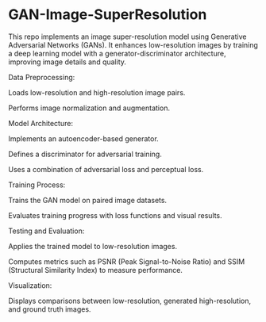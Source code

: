 # GAN-Image-SuperResolution
This repo implements an image super-resolution model using Generative Adversarial Networks (GANs). It enhances low-resolution images by training a deep learning model with a generator-discriminator architecture, improving image details and quality.


Data Preprocessing:

Loads low-resolution and high-resolution image pairs.

Performs image normalization and augmentation.


Model Architecture:

Implements an autoencoder-based generator.

Defines a discriminator for adversarial training.

Uses a combination of adversarial loss and perceptual loss.


Training Process:

Trains the GAN model on paired image datasets.

Evaluates training progress with loss functions and visual results.


Testing and Evaluation:

Applies the trained model to low-resolution images.

Computes metrics such as PSNR (Peak Signal-to-Noise Ratio) and SSIM (Structural Similarity Index) to measure performance.

Visualization:

Displays comparisons between low-resolution, generated high-resolution, and ground truth images.

